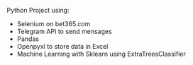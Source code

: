 Python Project using:
- Selenium on bet365.com
- Telegram API to send mensages
- Pandas
- Openpyxl to store data in Excel
- Machine Learning with Sklearn using ExtraTreesClassifier
